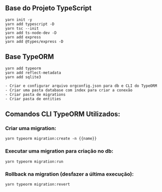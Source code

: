 ## Base do Projeto TypeScript

```
yarn init -y
yarn add typescript -D
yarn tsc --init
yarn add ts-node-dev -D
yarn add express
yarn add @types/express -D
```

## Base TypeORM

```
yarn add typeorm
yarn add reflect-metadata
yarn add sqlite3

- Criar e configurar arquivo orgconfig.json para db e CLI do TypeORM
- Criar uma pasta database com index para criar a conexão
- Criar pasta de migrations
- Criar pasta de entities
```

## Comandos CLI TypeORM Utilizados:

### Criar uma migration:

```
yarn typeorm migration:create -n {{name}}
```

### Executar uma migration para criação no db:

```
yarn typeorm migration:run
```

### Rollback na migration (desfazer a última execução):

```
yarn typeorm migration:revert
```
